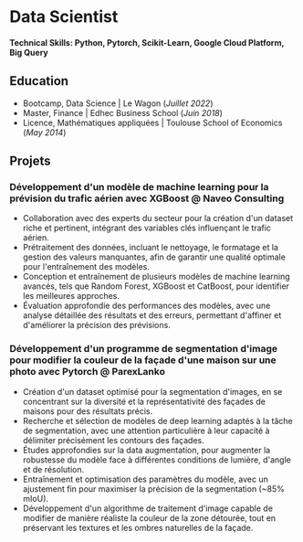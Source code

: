 # Data Scientist

#### Technical Skills: Python, Pytorch, Scikit-Learn, Google Cloud Platform, Big Query

## Education
- Bootcamp, Data Science | Le Wagon (_Juillet 2022_)								       		
- Master, Finance	| Edhec Business School (_Juin 2018_)	 			        		
- Licence, Mathématiques appliquées | Toulouse School of Economics (_May 2014_)


## Projets
### Développement d'un modèle de machine learning pour la prévision du trafic aérien avec XGBoost @ Naveo Consulting

- Collaboration avec des experts du secteur pour la création d'un dataset riche et pertinent, intégrant des variables clés influençant le trafic aérien.
- Prétraitement des données, incluant le nettoyage, le formatage et la gestion des valeurs manquantes, afin de garantir une qualité optimale pour l'entraînement des modèles.
- Conception et entraînement de plusieurs modèles de machine learning avancés, tels que Random Forest, XGBoost et CatBoost, pour identifier les meilleures approches.
- Évaluation approfondie des performances des modèles, avec une analyse détaillée des résultats et des erreurs, permettant d'affiner et d'améliorer la précision des prévisions.



### Développement d'un programme de segmentation d'image pour modifier la couleur de la façade d'une maison sur une photo avec Pytorch @ ParexLanko

- Création d'un dataset optimisé pour la segmentation d'images, en se concentrant sur la diversité et la représentativité des façades de maisons pour des résultats précis.
- Recherche et sélection de modèles de deep learning adaptés à la tâche de segmentation, avec une attention particulière à leur capacité à délimiter précisément les contours des façades.
- Études approfondies sur la data augmentation, pour augmenter la robustesse du modèle face à différentes conditions de lumière, d'angle et de résolution.
- Entraînement et optimisation des paramètres du modèle, avec un ajustement fin pour maximiser la précision de la segmentation (~85% mIoU).
- Développement d'un algorithme de traitement d'image capable de modifier de manière réaliste la couleur de la zone détourée, tout en préservant les textures et les ombres naturelles de la façade.



